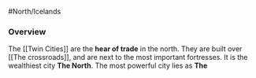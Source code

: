 #North/Icelands 
### Overview
The [[Twin Cities]] are the **hear of trade** in the north. They are built over [[The crossroads]], and are next to the most important fortresses. It is the wealthiest city **The North**. The most powerful city lies as **The**